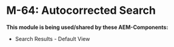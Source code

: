# M-64: Autocorrected Search


**This module is being used/shared by these AEM-Components:**
  - Search Results - Default View
